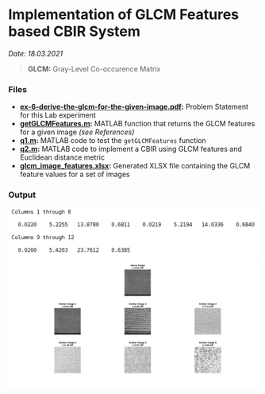 # Implementation of GLCM Features based CBIR System
*Date: 18.03.2021*

> **GLCM:** Gray-Level Co-occurence Matrix

### Files
- **[ex-6-derive-the-glcm-for-the-given-image.pdf](./ex-6-derive-the-glcm-for-the-given-image.pdf):** Problem Statement for this Lab experiment
- **[getGLCMFeatures.m](./getGLCMFeatures.m):** MATLAB function that returns the GLCM features for a given image *(see References)*
- **[q1.m](./q1.m):** MATLAB code to test the `getGLCMFeatures` function
- **[q2.m](./q2.m):** MATLAB code to implement a CBIR using GLCM features and Euclidean distance metric
- **[glcm_image_features.xlsx](./glcm_image_features.xlsx):** Generated XLSX file containing the GLCM feature values for a set of images

### Output
[![q1-output-1][1.1]][1.1]
[![q2-output-1][2.1]][2.1]

[1.1]: ./output-1.png
[2.1]: ./q2-1.jpg

